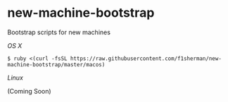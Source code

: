 # new-machine-bootstrap
Bootstrap scripts for new machines

*OS X*

```shell
$ ruby <(curl -fsSL https://raw.githubusercontent.com/f1sherman/new-machine-bootstrap/master/macos)
```

*Linux*

(Coming Soon)
